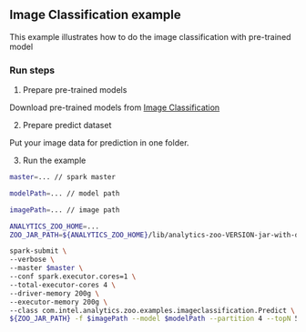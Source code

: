 ## Image Classification example
This example illustrates how to do the image classification with pre-trained model

### Run steps
1. Prepare pre-trained models

Download pre-trained models from [Image Classification](https://github.com/intel-analytics/analytics-zoo/blob/master/docs/docs/ProgrammingGuide/image-classification.md)

2. Prepare predict dataset

Put your image data for prediction in one folder.

3. Run the example

```bash
master=... // spark master

modelPath=... // model path

imagePath=... // image path

ANALYTICS_ZOO_HOME=...
ZOO_JAR_PATH=${ANALYTICS_ZOO_HOME}/lib/analytics-zoo-VERSION-jar-with-dependencies.jar

spark-submit \
--verbose \
--master $master \
--conf spark.executor.cores=1 \
--total-executor-cores 4 \
--driver-memory 200g \
--executor-memory 200g \
--class com.intel.analytics.zoo.examples.imageclassification.Predict \
${ZOO_JAR_PATH} -f $imagePath --model $modelPath --partition 4 --topN 5
```
